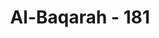 ---
title: "Al-Baqarah - 181"
no: 181
arabic_no: ١٨١
ayah: فَمَنْۢ بَدَّلَهٗ بَعْدَمَا سَمِعَهٗ فَاِنَّمَآ اِثْمُهٗ عَلَى الَّذِيْنَ يُبَدِّلُوْنَهٗ ۗ اِنَّ اللّٰهَ سَمِيْعٌ عَلِيْمٌ ۗ  
translation: "Barangsiapa mengubahnya (wasiat itu), setelah mendengarnya, maka sesungguhnya dosanya hanya bagi orang yang mengubahnya. Sungguh, Allah Maha Mendengar, Maha Mengetahui."
tafsir: "Ayat 181 ini memperingatkan dengan tegas agar wasiat yang telah dibuat, jangan diubah oleh siapa pun juga. Barang siapa yang mengubah atau menggantinya dan ia telah mengetahui isi yang sebenarnya dari wasiat itu, maka dialah yang akan memikul segala dosa yang tidak dapat dielakkannya, karena sesungguhnya Allah Maha Mengetahui lagi Maha Mendengar."
---
